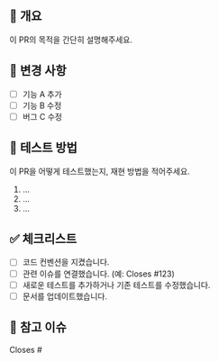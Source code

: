 ## 📌 개요
이 PR의 목적을 간단히 설명해주세요.

## 🔄 변경 사항
- [ ] 기능 A 추가
- [ ] 기능 B 수정
- [ ] 버그 C 수정

## 🧪 테스트 방법
이 PR을 어떻게 테스트했는지, 재현 방법을 적어주세요.
1. ...
2. ...
3. ...

## ✅ 체크리스트
- [ ] 코드 컨벤션을 지켰습니다.
- [ ] 관련 이슈를 연결했습니다. (예: Closes #123)
- [ ] 새로운 테스트를 추가하거나 기존 테스트를 수정했습니다.
- [ ] 문서를 업데이트했습니다.

## 🔗 참고 이슈
Closes #
